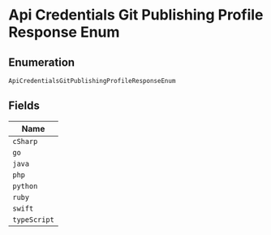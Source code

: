 
# Api Credentials Git Publishing Profile Response Enum

## Enumeration

`ApiCredentialsGitPublishingProfileResponseEnum`

## Fields

| Name |
|  --- |
| `cSharp` |
| `go` |
| `java` |
| `php` |
| `python` |
| `ruby` |
| `swift` |
| `typeScript` |

